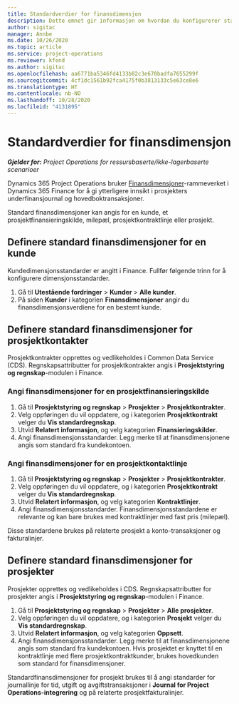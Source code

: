 ```yaml
---
title: Standardverdier for finansdimensjon
description: Dette emnet gir informasjon om hvordan du konfigurerer standardverdier for finansdimensjon.
author: sigitac
manager: Annbe
ms.date: 10/26/2020
ms.topic: article
ms.service: project-operations
ms.reviewer: kfend
ms.author: sigitac
ms.openlocfilehash: aa6771ba5346fd4133b82c3e670badfa7655299f
ms.sourcegitcommit: 4cf1dc1561b92fca4175f0b3813133c5e63ce8e6
ms.translationtype: HT
ms.contentlocale: nb-NO
ms.lasthandoff: 10/28/2020
ms.locfileid: "4131895"
---
```

# <a name="financial-dimension-defaults"></a>Standardverdier for finansdimensjon

_**Gjelder for:** Project Operations for ressursbaserte/ikke-lagerbaserte scenarioer_

Dynamics 365 Project Operations bruker [Finansdimensjoner](https://docs.microsoft.com/dynamics365/finance/general-ledger/financial-dimensions)-rammeverket i Dynamics 365 Finance for å gi ytterligere innsikt i prosjekters underfinansjournal og hovedboktransaksjoner.

Standard finansdimensjoner kan angis for en kunde, et prosjektfinansieringskilde, milepæl, prosjektkontraktlinje eller prosjekt.

## <a name="define-default-financial-dimensions-for-a-customer"></a>Definere standard finansdimensjoner for en kunde

Kundedimensjonsstandarder er angitt i Finance. Fullfør følgende trinn for å konfigurere dimensjonsstandarder.

1. Gå til **Utestående fordringer** > **Kunder** > **Alle kunder**.
2. På siden **Kunder** i kategorien **Finansdimensjoner** angir du finansdimensjonsverdiene for en bestemt kunde.

## <a name="define-default-financial-dimensions-for-project-contracts"></a>Definere standard finansdimensjoner for prosjektkontakter

Prosjektkontrakter opprettes og vedlikeholdes i Common Data Service (CDS). Regnskapsattributter for prosjektkontrakter angis i **Prosjektstyring og regnskap**-modulen i Finance.

### <a name="set-financial-dimensions-for-a-project-funding-source"></a>Angi finansdimensjoner for en prosjektfinansieringskilde

1. Gå til **Prosjektstyring og regnskap** > **Prosjekter** > **Prosjektkontrakter**.
2. Velg oppføringen du vil oppdatere, og i kategorien **Prosjektkontrakt** velger du **Vis standardregnskap**.
3. Utvid **Relatert informasjon**, og velg kategorien **Finansieringskilder**.
4. Angi finansdimensjonsstandarder. Legg merke til at finansdimensjonene angis som standard fra kundekontoen.

### <a name="set-financial-dimensions-for-a-project-contract-line"></a>Angi finansdimensjoner for en prosjektkontaktlinje

1. Gå til **Prosjektstyring og regnskap** > **Prosjekter** > **Prosjektkontrakter**.
2. Velg oppføringen du vil oppdatere, og i kategorien **Prosjektkontrakt** velger du **Vis standardregnskap**.
3. Utvid **Relatert informasjon**, og velg kategorien **Kontraktlinjer**.
4. Angi finansdimensjonsstandarder. Finansdimensjonsstandardene er relevante og kan bare brukes med kontraktlinjer med fast pris (milepæl).

Disse standardene brukes på relaterte prosjekt a konto-transaksjoner og fakturalinjer.

## <a name="define-default-financial-dimensions-for-projects"></a>Definere standard finansdimensjoner for prosjekter

Prosjekter opprettes og vedlikeholdes i CDS. Regnskapsattributter for prosjekter angis i **Prosjektstyring og regnskap**-modulen i Finance.

1. Gå til **Prosjektstyring og regnskap** > **Prosjekter** > **Alle prosjekter**.
2. Velg oppføringen du vil oppdatere, og i kategorien **Prosjekt** velger du **Vis standardregnskap**.
3. Utvid **Relatert informasjon**, og velg kategorien **Oppsett**.
4. Angi finansdimensjonsstandarder. Legg merke til at finansdimensjonene angis som standard fra kundekontoen. Hvis prosjektet er knyttet til en kontraktlinje med flere prosjektkontraktkunder, brukes hovedkunden som standard for finansdimensjoner.

Standardfinansdimensjoner for prosjekt brukes til å angi standarder for journallinje for tid, utgift og avgiftstransaksjoner i **Journal for Project Operations-integrering** og på relaterte prosjektfakturalinjer.
